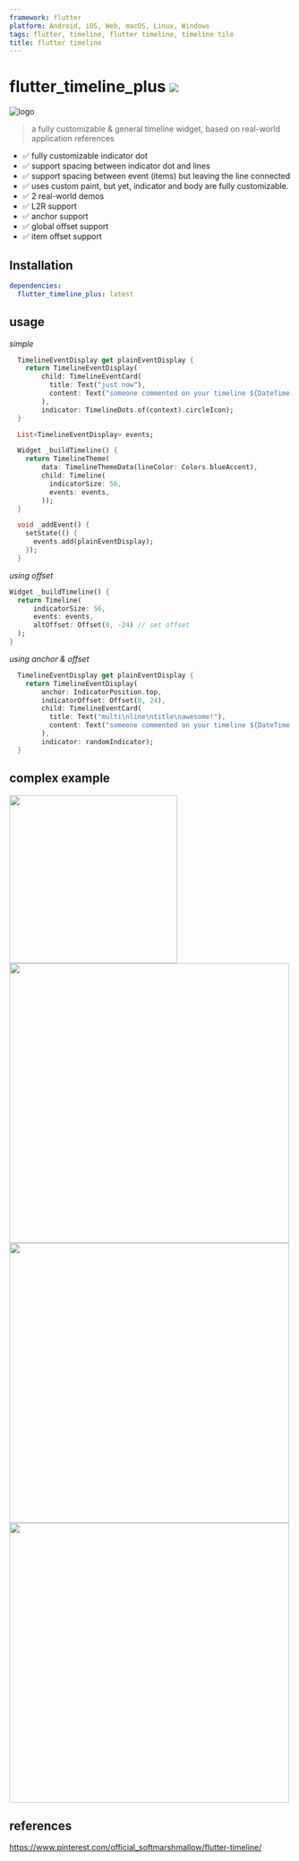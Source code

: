 ```yaml
---
framework: flutter
platform: Android, iOS, Web, macOS, Linux, Windows
tags: flutter, timeline, flutter timeline, timeline tile
title: flutter timeline
---
```


  <meta name="description" content="a fully customizable, ready to use flutter timeline widget">
  <meta name="title" content="flutter timeline widget">

# flutter_timeline_plus [![](https://img.shields.io/badge/pub-latest-brightgreen)](https://pub.dev/packages/flutter_timeline_plus)

![logo](doc/images/logo.png)

> a fully customizable & general timeline widget, based on real-world application references

- ✅ fully customizable indicator dot
- ✅ support spacing between indicator dot and lines
- ✅ support spacing between event (items) but leaving the line connected
- ✅ uses custom paint, but yet, indicator and body are fully customizable.
- ✅ 2 real-world demos
- ✅ L2R support
- ✅ anchor support
- ✅ global offset support
- ✅ item offset support

## Installation

```yaml
dependencies:
  flutter_timeline_plus: latest
```

## usage

_simple_

```dart
  TimelineEventDisplay get plainEventDisplay {
    return TimelineEventDisplay(
        child: TimelineEventCard(
          title: Text("just now"),
          content: Text("someone commented on your timeline ${DateTime.now()}"),
        ),
        indicator: TimelineDots.of(context).circleIcon);
  }

  List<TimelineEventDisplay> events;

  Widget _buildTimeline() {
    return TimelineTheme(
        data: TimelineThemeData(lineColor: Colors.blueAccent),
        child: Timeline(
          indicatorSize: 56,
          events: events,
        ));
  }

  void _addEvent() {
    setState(() {
      events.add(plainEventDisplay);
    });
  }
```

_using offset_

```dart
Widget _buildTimeline() {
  return Timeline(
      indicatorSize: 56,
      events: events,
      altOffset: Offset(0, -24) // set offset
  );
}
```

_using anchor & offset_

```dart
  TimelineEventDisplay get plainEventDisplay {
    return TimelineEventDisplay(
        anchor: IndicatorPosition.top,
        indicatorOffset: Offset(0, 24),
        child: TimelineEventCard(
          title: Text("multi\nline\ntitle\nawesome!"),
          content: Text("someone commented on your timeline ${DateTime.now()}"),
        ),
        indicator: randomIndicator);
  }
```

## complex example

<img src="doc/images/desk-ss-01.png" width="300"/>


<img src="doc/images/mac-ss.png" width="500"/>
<img src="doc/images/mac-ss-2.png" width="500"/>
<img src="doc/images/mac-ss-3.png" width="500"/>


## references

https://www.pinterest.com/official_softmarshmallow/flutter-timeline/
